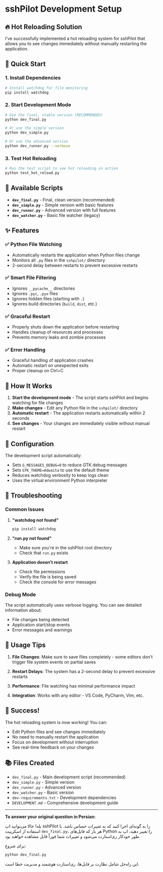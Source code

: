 # sshPilot Development Setup

## 🔥 Hot Reloading Solution

I've successfully implemented a hot reloading system for sshPilot that allows you to see changes immediately without manually restarting the application.

## 🚀 Quick Start

### 1. Install Dependencies
```bash
# Install watchdog for file monitoring
pip install watchdog
```

### 2. Start Development Mode
```bash
# Use the final, stable version (RECOMMENDED)
python dev_final.py

# Or use the simple version
python dev_simple.py

# Or use the advanced version
python dev_runner.py --verbose
```

### 3. Test Hot Reloading
```bash
# Run the test script to see hot reloading in action
python test_hot_reload.py
```

## 📁 Available Scripts

- **`dev_final.py`** - Final, clean version (recommended)
- **`dev_simple.py`** - Simple version with basic features
- **`dev_runner.py`** - Advanced version with full features
- **`dev_watcher.py`** - Basic file watcher (legacy)

## ✨ Features

### ✅ **Python File Watching**
- Automatically restarts the application when Python files change
- Monitors all `.py` files in the `sshpilot/` directory
- 2-second delay between restarts to prevent excessive restarts

### ✅ **Smart File Filtering**
- Ignores `__pycache__` directories
- Ignores `.pyc`, `.pyo` files
- Ignores hidden files (starting with `.`)
- Ignores build directories (`build`, `dist`, etc.)

### ✅ **Graceful Restart**
- Properly shuts down the application before restarting
- Handles cleanup of resources and processes
- Prevents memory leaks and zombie processes

### ✅ **Error Handling**
- Graceful handling of application crashes
- Automatic restart on unexpected exits
- Proper cleanup on Ctrl+C

## 🎯 How It Works

1. **Start the development mode** - The script starts sshPilot and begins watching for file changes
2. **Make changes** - Edit any Python file in the `sshpilot/` directory
3. **Automatic restart** - The application restarts automatically within 2 seconds
4. **See changes** - Your changes are immediately visible without manual restart

## 🔧 Configuration

The development script automatically:
- Sets `G_MESSAGES_DEBUG=0` to reduce GTK debug messages
- Sets `GTK_THEME=Adwaita` to use the default theme
- Reduces watchdog verbosity to keep logs clean
- Uses the virtual environment Python interpreter

## 🐛 Troubleshooting

### Common Issues

1. **"watchdog not found"**
   ```bash
   pip install watchdog
   ```

2. **"run.py not found"**
   - Make sure you're in the sshPilot root directory
   - Check that `run.py` exists

3. **Application doesn't restart**
   - Check file permissions
   - Verify the file is being saved
   - Check the console for error messages

### Debug Mode

The script automatically uses verbose logging. You can see detailed information about:
- File changes being detected
- Application start/stop events
- Error messages and warnings

## 📝 Usage Tips

1. **File Changes**: Make sure to save files completely - some editors don't trigger file system events on partial saves

2. **Restart Delays**: The system has a 2-second delay to prevent excessive restarts

3. **Performance**: File watching has minimal performance impact

4. **Integration**: Works with any editor - VS Code, PyCharm, Vim, etc.

## 🎉 Success!

The hot reloading system is now working! You can:

- Edit Python files and see changes immediately
- No need to manually restart the application
- Focus on development without interruption
- See real-time feedback on your changes

## 📚 Files Created

- `dev_final.py` - Main development script (recommended)
- `dev_simple.py` - Simple version
- `dev_runner.py` - Advanced version
- `dev_watcher.py` - Basic version
- `dev-requirements.txt` - Development dependencies
- `DEVELOPMENT.md` - Comprehensive development guide

---

**To answer your original question in Persian:**

بله! حالا می‌توانید اپ sshPilot را به گونه‌ای اجرا کنید که به تغییرات حساس باشد. با استفاده از اسکریپت `dev_final.py`، هر بار که فایل‌های Python را تغییر دهید، اپ به طور خودکار ری‌استارت می‌شود و تغییرات شما فوراً قابل مشاهده خواهند بود.

برای شروع:
```bash
python dev_final.py
```

این راه‌حل شامل نظارت بر فایل‌ها، ری‌استارت هوشمند و مدیریت خطا است.

